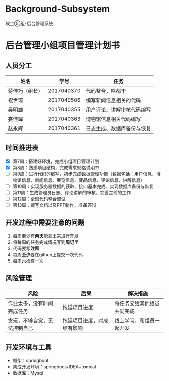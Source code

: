 # Background-Subsystem
软工⑤组-后台管理系统  
  
  
# 后台管理小组项目管理计划书

## 人员分工
   | 姓名           | 学号       | 任务                       |
   | -------------- | ---------- | -------------------------- |
   | 蒋佳巧（组长） | 2017040370 | 代码整合，啥都干           |
   | 祝世琦         | 2017040506 | 编写新闻信息相关的代码     |
   | 吴明雄         | 2017040355 | 用户评论、讲解审核代码编写 |
   | 娄佳辉         | 2017040363 | 博物馆信息相关代码编写     |
   | 赵永辉         | 2017040361 | 日志生成、数据库备份与恢复 |

## 时间推进表
   - [x] 第7周：搭建好环境，完成小组项目管理计划
   - [x] 第8周：熟悉项目结构，完成需求规格说明书
   - [ ] 第9周：进行代码的编写，初步完成数据管理功能（数据包括：用户信息、博物馆信息、新闻信息、展览信息、藏品信息、评论信息、讲解信息）
   - [ ] 第10周：实现服务器数据的获取、接口基本完成、实现数据库备份与恢复
   - [ ] 第11周：生成管理员日志、评论讲解的审核，完善之前的工作
   - [ ] 第12周：全班代码整合调试
   - [ ] 第13周：撰写文档以及PPT制作，准备答辩
  
## 开发过程中需要注意的问题
   1. 每周至少有**两天**能拿出来进行开发
   2. 将每周的任务完成情况写到**周记**里
   3. 代码要写**注释**
   4. 每周**至少**要在github上提交一次代码
   5. 每周**六**检查一次

## 风险管理
| 风险                         | 后果                       | 解决措施                   |
| ---------------------------- | -------------------------- | -------------------------- |
| 作业太多，没有时间完成任务   | 拖延项目进度               | 将任务交给其他组员共同完成 |
| 贪玩，不够自觉，无法控制自己 | 拖延项目进度，对成绩有影响 | 线上学习，和组员一起开发   |

## 开发环境与工具
* 框架：springboot
* 集成开发环境：springboot+IDEA+tomcat
* 数据库：Mysql
